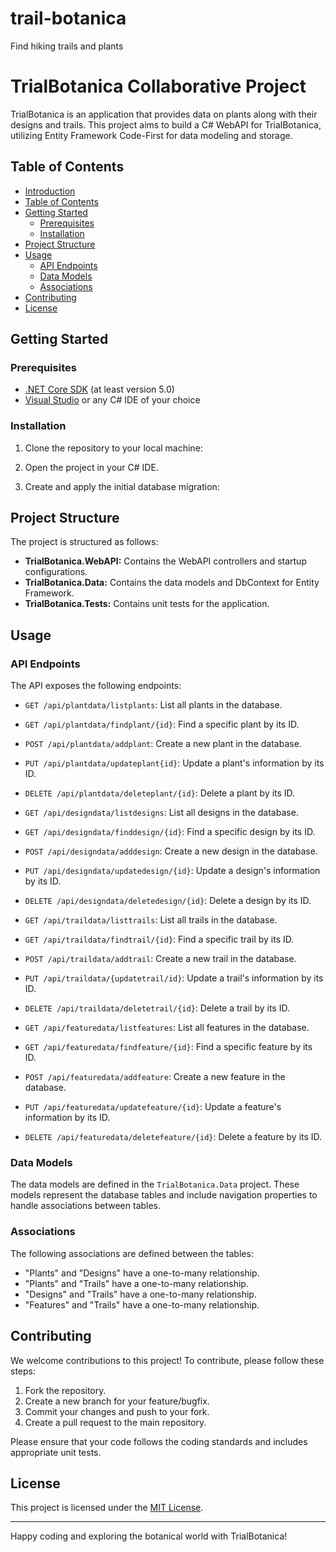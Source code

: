 # trail-botanica
Find hiking trails and plants

# TrialBotanica Collaborative Project

TrialBotanica is an application that provides data on plants along with their designs and trails. This project aims to build a C# WebAPI for TrialBotanica, utilizing Entity Framework Code-First for data modeling and storage.

## Table of Contents

- [Introduction](#trialbotanica-collaborative-project)
- [Table of Contents](#table-of-contents)
- [Getting Started](#getting-started)
  - [Prerequisites](#prerequisites)
  - [Installation](#installation)
- [Project Structure](#project-structure)
- [Usage](#usage)
  - [API Endpoints](#api-endpoints)
  - [Data Models](#data-models)
  - [Associations](#associations)
- [Contributing](#contributing)
- [License](#license)

## Getting Started

### Prerequisites

- [.NET Core SDK](https://dotnet.microsoft.com/download) (at least version 5.0)
- [Visual Studio](https://visualstudio.microsoft.com/) or any C# IDE of your choice

### Installation

1. Clone the repository to your local machine:

2. Open the project in your C# IDE.

3. Create and apply the initial database migration:


## Project Structure

The project is structured as follows:

- **TrialBotanica.WebAPI:** Contains the WebAPI controllers and startup configurations.
- **TrialBotanica.Data:** Contains the data models and DbContext for Entity Framework.
- **TrialBotanica.Tests:** Contains unit tests for the application.

## Usage

### API Endpoints

The API exposes the following endpoints:

- `GET /api/plantdata/listplants`: List all plants in the database.
- `GET /api/plantdata/findplant/{id}`: Find a specific plant by its ID.
- `POST /api/plantdata/addplant`: Create a new plant in the database.
- `PUT /api/plantdata/updateplant{id}`: Update a plant's information by its ID.
- `DELETE /api/plantdata/deleteplant/{id}`: Delete a plant by its ID.

- `GET /api/designdata/listdesigns`: List all designs in the database.
- `GET /api/designdata/finddesign/{id}`: Find a specific design by its ID.
- `POST /api/designdata/adddesign`: Create a new design in the database.
- `PUT /api/designdata/updatedesign/{id}`: Update a design's information by its ID.
- `DELETE /api/designdata/deletedesign/{id}`: Delete a design by its ID.

- `GET /api/traildata/listtrails`: List all trails in the database.
- `GET /api/traildata/findtrail/{id}`: Find a specific trail by its ID.
- `POST /api/traildata/addtrail`: Create a new trail in the database.
- `PUT /api/traildata/{updatetrail/id}`: Update a trail's information by its ID.
- `DELETE /api/traildata/deletetrail/{id}`: Delete a trail by its ID.

- `GET /api/featuredata/listfeatures`: List all features in the database.
- `GET /api/featuredata/findfeature/{id}`: Find a specific feature by its ID.
- `POST /api/featuredata/addfeature`: Create a new feature in the database.
- `PUT /api/featuredata/updatefeature/{id}`: Update a feature's information by its ID.
- `DELETE /api/featuredata/deletefeature/{id}`: Delete a feature by its ID.

### Data Models

The data models are defined in the `TrialBotanica.Data` project. These models represent the database tables and include navigation properties to handle associations between tables.

### Associations

The following associations are defined between the tables:

- "Plants" and "Designs" have a one-to-many relationship.
- "Plants" and "Trails" have a one-to-many relationship.
- "Designs" and "Trails" have a one-to-many relationship.
- "Features" and "Trails" have a one-to-many relationship.

## Contributing

We welcome contributions to this project! To contribute, please follow these steps:

1. Fork the repository.
2. Create a new branch for your feature/bugfix.
3. Commit your changes and push to your fork.
4. Create a pull request to the main repository.

Please ensure that your code follows the coding standards and includes appropriate unit tests.

## License

This project is licensed under the [MIT License](LICENSE).

---

Happy coding and exploring the botanical world with TrialBotanica!
